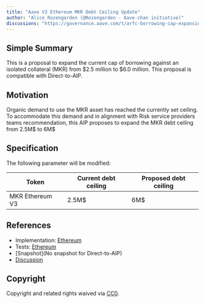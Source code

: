 ```yaml
---
title: "Aave V3 Ethereum MKR Debt Ceiling Update"
author: "Alice Rozengarden (@Rozengarden - Aave-chan initiative)"
discussions: "https://governance.aave.com/t/arfc-borrowing-cap-expansion-request-mkr/14763"
---
```


## Simple Summary

This is a proposal to expand the current cap of borrowing against an isolated collateral (MKR) from $2.5 million to $6.0 million.
This proposal is compatible with Direct-to-AIP.

## Motivation

Organic demand to use the MKR asset has reached the currently set ceiling.
To accommodate this demand and in alignment with Risk service providers teams recommendation, this AIP proposes to expand the MKR debt ceiling from 2.5M$ to 6M$

## Specification
The following parameter will be modified:

| Token | Current debt ceiling | Proposed debt ceiling |
| --- | --- | --- |
| MKR Ethereum V3 | 2.5M$ | 6M$ |

## References

- Implementation: [Ethereum](https://github.com/bgd-labs/aave-proposals/blob/main/src/20230908_AaveV3_Eth_MKRDebtCeiling/AaveV3_Ethereum_MKRDebtCeiling_20230908.sol)
- Tests: [Ethereum](https://github.com/bgd-labs/aave-proposals/blob/main/src/20230908_AaveV3_Eth_MKRDebtCeiling/AaveV3_Ethereum_MKRDebtCeiling_20230908.t.sol)
- [Snapshot](No snapshot for Direct-to-AIP)
- [Discussion](https://governance.aave.com/t/arfc-borrowing-cap-expansion-request-mkr/14763)

## Copyright

Copyright and related rights waived via [CC0](https://creativecommons.org/publicdomain/zero/1.0/).
